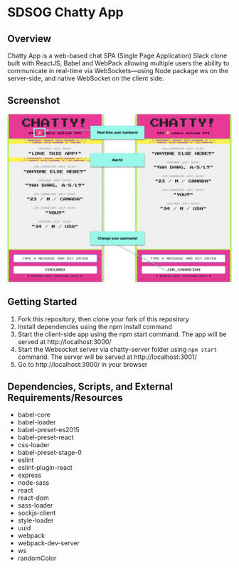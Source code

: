 # SDSOG Chatty App

## Overview

Chatty App is a web-based chat SPA (Single Page Application) Slack clone built with ReactJS, Babel and WebPack allowing multiple users the ability to communicate in real-time via WebSockets—using Node package ws on the server-side, and native WebSocket on the client side.

## Screenshot

!["Homepage"](https://github.com/sdsog/chatty-app/blob/master/screenshot/screenshot.jpeg)

## Getting Started

1. Fork this repository, then clone your fork of this repository
2. Install dependencies using the npm install command
3. Start the client-side app using the npm start command. The app will be served at http://localhost:3000/
4. Start the Websocket server via chatty-server folder using `npm start` command. The server will be served at http://localhost:3001/
5. Go to http://localhost:3000/ in your browser

## Dependencies, Scripts, and External Requirements/Resources

- babel-core
- babel-loader
- babel-preset-es2015
- babel-preset-react
- css-loader
- babel-preset-stage-0
- eslint
- eslint-plugin-react
- express
- node-sass
- react
- react-dom
- sass-loader
- sockjs-client
- style-loader
- uuid
- webpack
- webpack-dev-server
- ws
- randomColor
